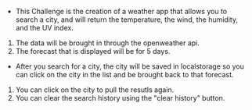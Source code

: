 * This Challenge is the creation of a weather app that allows you to search a city, and will return the temperature, the wind, the humidity, and the UV index.

1. The data will be brought in through the openweather api.
2. The forecast that is displayed will be for 5 days.

* After you search for a city, the city will be saved in localstorage so you can click on the city in the list and be brought back to that forecast.

1. You can click on the city to pull the resutls again.
2. You can clear the search history using the "clear history" button.

